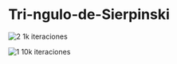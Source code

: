 # Tri-ngulo-de-Sierpinski

![2](https://user-images.githubusercontent.com/73798412/224615129-85366765-0ada-45c9-9e6f-852d22686997.png)
1k iteraciones

![1](https://user-images.githubusercontent.com/73798412/224615108-f13704f4-dfca-4a6a-9372-276987c21c49.png)
10k iteraciones
